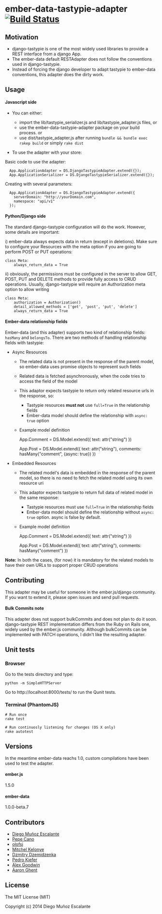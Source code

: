 # ember-data-tastypie-adapter [![Build Status](https://secure.travis-ci.org/escalant3/ember-data-tastypie-adapter.png?branch=master)](https://travis-ci.org/escalant3/ember-data-tastypie-adapter)


## Motivation
- django-tastypie is one of the most widely used libraries to provide a REST interface from a django App.
- The ember-data default RESTAdapter does not follow the conventions used in django-tastypie.
- Instead of forcing the django developer to adapt tastypie to ember-data conventions, this adapter does the dirty work.


## Usage

#### Javascript side

- You can either:
  - import the lib/tastypie_serializer.js and lib/tastypie_adapter.js files, or
  - use the ember-data-tastypie-adapter package on your build process.
  or
  - use dist/tastypie_adapter.js after running `bundle && bundle exec rakep build` or simply `rake dist`

- To use the adapter with your store:

Basic code to use the adapter:

      App.ApplicationAdapter = DS.DjangoTastypieAdapter.extend({});
      App.ApplicationSerializer = DS.DjangoTastypieSerializer.extend({});


Creating with several parameters:

      App.ApplicationAdapter = DS.DjangoTastypieAdapter.extend({
        serverDomain: "http://yourDomain.com",
        namespace: "api/v1"
      });


#### Python/Django side
The standard django-tastypie configuration will do the work. However, some details are important:

i) ember-data always expects data in return (except in deletions). Make sure to configure your Resources with the meta option if you are going to perform POST or PUT operations:


    class Meta:
        always_return_data = True


ii) obviously, the permissions must be configured in the server to allow GET, POST, PUT and DELETE methods to provide fully access to CRUD operations. Usually, django-tastypie will require an Authorization meta option to allow writing

    class Meta:
        authorization = Authorization()
        detail_allowed_methods = ['get', 'post', 'put', 'delete']
        always_return_data = True

#### Ember-data relationship fields
Ember-data (and this adapter) supports two kind of relationship fields: `hasMany` and `belongsTo`. There are two methods of handling relationship fields with tastypie:

- Async Resources
    - The related data is not present in the response of the parent model, so ember-data uses promise objects to represent such fields
    - Related data is fetched asynchronously, when the code tries to access the field of the model
    - This adaptor expects tastypie to return only related resource urls in the response, so:
        - Tastypie resources **must not** use `full=True` in the relationship fields
        - Ember-data model should define the relationship with `async: true` option
    - Example model definition

        App.Comment = DS.Model.extend({
            text: attr("string")
        })

        App.Post = DS.Model.extend({
            text: attr("string"),
            comments: hasMany("comment", {async: true})
        })

- Embedded Resources
    - The related model's data is embedded in the response of the parent model, so there is no need to fetch the related model using its own resource uri
    - This adaptor expects tastypie to return full data of related model in the same response:
        - Tastypie resources must use `full=True` in the relationship fields
        - Ember-data model should define the relationship without `async: true` option. async is false by default.
    - Example model definition

        App.Comment = DS.Model.extend({
            text: attr("string")
        })

        App.Post = DS.Model.extend({
            text: attr("string"),
            comments: hasMany("comment")
        })

**Note:** In both the cases, (for now) it is mandatory for the related models to have their own URLs to support proper CRUD operations

## Contributing
This adapter may be useful for someone in the ember.js/django community. If you want to extend it, please open issues and send pull requests.

#### Bulk Commits note
This adapter does not support bulkCommits and does not plan to do it soon. django-tastypie REST implementation differs from the Ruby on Rails one, widely used by the ember.js community. Although bulkCommits can be implemented with PATCH operations, I didn't like the resulting adapter.

## Unit tests

### Browser
Go to the tests directory and type:

    python -m SimpleHTTPServer

Go to http://localhost:8000/tests/ to run the Qunit tests.

### Terminal (PhantomJS)

    # Run once
    rake test

    # Run continuosly listening for changes (OS X only)
    rake autotest

## Versions
In the meantime ember-data reachs 1.0, custom compilations have been used to test the adapter.

#### ember.js
1.5.0

#### ember-data
1.0.0-beta.7


## Contributors
- [Diego Muñoz Escalante](https://github.com/escalant3)
- [Pepe Cano](https://github.com/ppcano)
- [olofsj](https://github.com/olofsj)
- [Mitchel Kelonye](https://github.com/kelonye)
- [Dzmitry Dzemidzenka](https://github.com/ddemid)
- [Pedro Kiefer](https://github.com/pedrokiefer)
- [Alex Goodwin](https://github.com/go1dfish)
- [Aaron Ghent](https://github.com/AaronGhent)


## License
The MIT License (MIT)

Copyright (c) 2014 Diego Muñoz Escalante

